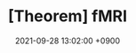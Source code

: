 ---
layout: post
title: "[Theorem] fMRI"
date: 2021-09-28 13:02:00 +0900
image: 12.jpg
tags: [MRI fMRI EPI]
categories: MRI
---